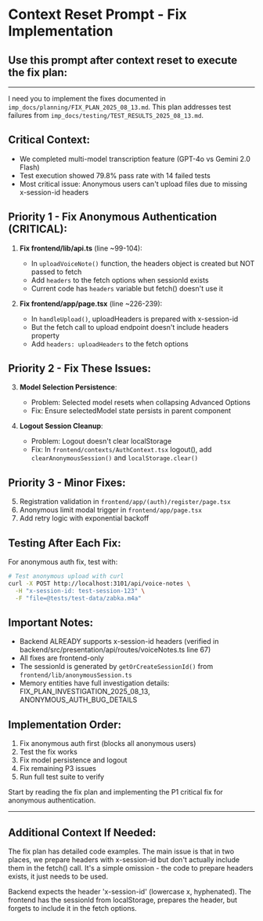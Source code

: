 # Context Reset Prompt - Fix Implementation

## Use this prompt after context reset to execute the fix plan:

---

I need you to implement the fixes documented in `imp_docs/planning/FIX_PLAN_2025_08_13.md`. This plan addresses test failures from `imp_docs/testing/TEST_RESULTS_2025_08_13.md`.

## Critical Context:
- We completed multi-model transcription feature (GPT-4o vs Gemini 2.0 Flash)
- Test execution showed 79.8% pass rate with 14 failed tests
- Most critical issue: Anonymous users can't upload files due to missing x-session-id headers

## Priority 1 - Fix Anonymous Authentication (CRITICAL):

1. **Fix frontend/lib/api.ts** (line ~99-104):
   - In `uploadVoiceNote()` function, the headers object is created but NOT passed to fetch
   - Add `headers` to the fetch options when sessionId exists
   - Current code has `headers` variable but fetch() doesn't use it

2. **Fix frontend/app/page.tsx** (line ~226-239):
   - In `handleUpload()`, uploadHeaders is prepared with x-session-id
   - But the fetch call to upload endpoint doesn't include headers property
   - Add `headers: uploadHeaders` to the fetch options

## Priority 2 - Fix These Issues:

3. **Model Selection Persistence**:
   - Problem: Selected model resets when collapsing Advanced Options
   - Fix: Ensure selectedModel state persists in parent component

4. **Logout Session Cleanup**:
   - Problem: Logout doesn't clear localStorage
   - Fix: In `frontend/contexts/AuthContext.tsx` logout(), add `clearAnonymousSession()` and `localStorage.clear()`

## Priority 3 - Minor Fixes:

5. Registration validation in `frontend/app/(auth)/register/page.tsx`
6. Anonymous limit modal trigger in `frontend/app/page.tsx`
7. Add retry logic with exponential backoff

## Testing After Each Fix:

For anonymous auth fix, test with:
```bash
# Test anonymous upload with curl
curl -X POST http://localhost:3101/api/voice-notes \
  -H "x-session-id: test-session-123" \
  -F "file=@tests/test-data/zabka.m4a"
```

## Important Notes:
- Backend ALREADY supports x-session-id headers (verified in backend/src/presentation/api/routes/voiceNotes.ts line 67)
- All fixes are frontend-only
- The sessionId is generated by `getOrCreateSessionId()` from `frontend/lib/anonymousSession.ts`
- Memory entities have full investigation details: FIX_PLAN_INVESTIGATION_2025_08_13, ANONYMOUS_AUTH_BUG_DETAILS

## Implementation Order:
1. Fix anonymous auth first (blocks all anonymous users)
2. Test the fix works
3. Fix model persistence and logout
4. Fix remaining P3 issues
5. Run full test suite to verify

Start by reading the fix plan and implementing the P1 critical fix for anonymous authentication.

---

## Additional Context If Needed:

The fix plan has detailed code examples. The main issue is that in two places, we prepare headers with x-session-id but don't actually include them in the fetch() call. It's a simple omission - the code to prepare headers exists, it just needs to be used.

Backend expects the header 'x-session-id' (lowercase x, hyphenated). The frontend has the sessionId from localStorage, prepares the header, but forgets to include it in the fetch options.
